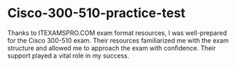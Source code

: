 # Cisco-300-510-practice-test
Thanks to ITEXAMSPRO.COM exam format resources, I was well-prepared for the Cisco 300-510 exam. Their resources familiarized me with the exam structure and allowed me to approach the exam with confidence. Their support played a vital role in my success.
